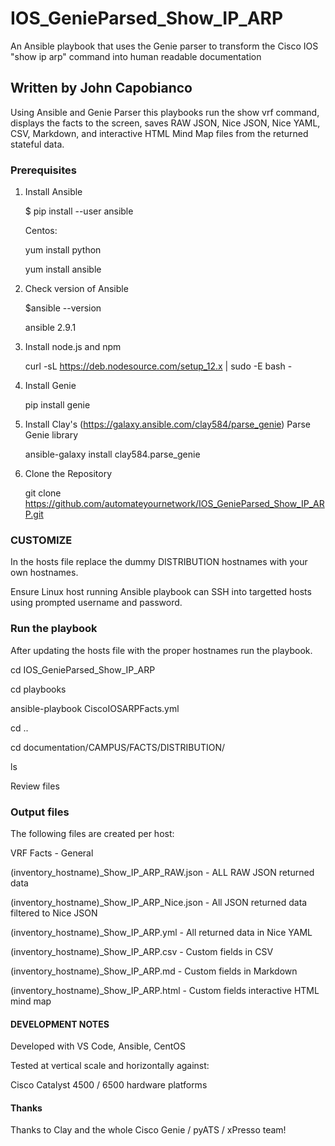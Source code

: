# IOS_GenieParsed_Show_IP_ARP

An Ansible playbook that uses the Genie parser to transform the Cisco IOS "show ip arp" command into human readable documentation

## Written by John Capobianco

Using Ansible and Genie Parser this playbooks run the show vrf command, displays the facts to the screen, saves RAW JSON, Nice JSON, Nice YAML, CSV, Markdown, and interactive HTML Mind Map files from the returned stateful data.

### Prerequisites

1) Install Ansible

    $ pip install --user ansible

    Centos:

    yum install python

    yum install ansible

2) Check version of Ansible

    $ansible --version

    ansible 2.9.1

3) Install node.js and npm

    curl -sL https://deb.nodesource.com/setup_12.x | sudo -E bash -

4) Install Genie

    pip install genie

5) Install Clay's (https://galaxy.ansible.com/clay584/parse_genie) Parse Genie library

   ansible-galaxy install clay584.parse_genie

6) Clone the Repository

   git clone https://github.com/automateyournetwork/IOS_GenieParsed_Show_IP_ARP.git

### CUSTOMIZE

In the hosts file replace the dummy DISTRIBUTION hostnames with your own hostnames.

Ensure Linux host running Ansible playbook can SSH into targetted hosts using prompted username and password.

### Run the playbook

After updating the hosts file with the proper hostnames run the playbook.

cd IOS_GenieParsed_Show_IP_ARP

cd playbooks

ansible-playbook CiscoIOSARPFacts.yml

<answer prompts for credentials> 

<playbook gathers facts>

<playbook creates files>

cd ..

cd documentation/CAMPUS/FACTS/DISTRIBUTION/

ls

Review files

### Output files

The following files are created per host:

VRF Facts - General 

(inventory_hostname)_Show_IP_ARP_RAW.json - ALL RAW JSON returned data

(inventory_hostname)_Show_IP_ARP_Nice.json - All JSON returned data filtered to Nice JSON

(inventory_hostname)_Show_IP_ARP.yml - All returned data in Nice YAML

(inventory_hostname)_Show_IP_ARP.csv - Custom fields in CSV

(inventory_hostname)_Show_IP_ARP.md - Custom fields in Markdown

(inventory_hostname)_Show_IP_ARP.html - Custom fields interactive HTML mind map

#### DEVELOPMENT NOTES

Developed with VS Code, Ansible, CentOS

Tested at vertical scale and horizontally against:

Cisco Catalyst 4500 / 6500 hardware platforms

#### Thanks 

Thanks to Clay and the whole Cisco Genie / pyATS / xPresso team! 